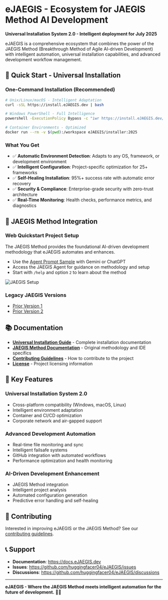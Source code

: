 # eJAEGIS - Ecosystem for JAEGIS Method AI Development

**Universal Installation System 2.0 - Intelligent deployment for July 2025**

eJAEGIS is a comprehensive ecosystem that combines the power of the JAEGIS Method (Breakthrough Method of Agile AI-driven Development) with intelligent automation, universal installation capabilities, and advanced development workflow management.

## 🚀 Quick Start - Universal Installation

### One-Command Installation (Recommended)

```bash
# Unix/Linux/macOS - Intelligent Adaptation
curl -sSL https://install.eJAEGIS.dev | bash

# Windows PowerShell - Full Intelligence
powershell -ExecutionPolicy Bypass -c "iwr https://install.eJAEGIS.dev/windows | iex"

# Container Environments - Optimized
docker run --rm -v $(pwd):/workspace eJAEGIS/installer:2025
```

### What You Get

- ✅ **Automatic Environment Detection**: Adapts to any OS, framework, or development environment
- ✅ **Intelligent Configuration**: Project-specific optimization for 25+ frameworks
- ✅ **Self-Healing Installation**: 95%+ success rate with automatic error recovery
- ✅ **Security & Compliance**: Enterprise-grade security with zero-trust architecture
- ✅ **Real-Time Monitoring**: Health checks, performance metrics, and diagnostics

## 🧠 JAEGIS Method Integration

### Web Quickstart Project Setup

The JAEGIS Method provides the foundational AI-driven development methodology that eJAEGIS automates and enhances.

- Use the [Agent Prompt Sample](web-build-sample/agent-prompt.txt) with Gemini or ChatGPT
- Access the JAEGIS Agent for guidance on methodology and setup
- Start with `/help` and option `2` to learn about the method

![JAEGIS Setup](docs/images/gem-setup.png)

### Legacy JAEGIS Versions
- [Prior Version 1](https://github.com/jaegiscode/JAEGIS-METHOD/tree/V1)
- [Prior Version 2](https://github.com/jaegiscode/JAEGIS-METHOD/tree/V2)

## 📚 Documentation

- **[Universal Installation Guide](eJAEGIS_UNIVERSAL_INSTALLATION_2025.md)** - Complete installation documentation
- **[JAEGIS Method Documentation](docs/readme.md)** - Original methodology and IDE specifics
- **[Contributing Guidelines](docs/CONTRIBUTING.md)** - How to contribute to the project
- **[License](docs/LICENSE)** - Project licensing information

## 🎯 Key Features

### Universal Installation System 2.0
- Cross-platform compatibility (Windows, macOS, Linux)
- Intelligent environment adaptation
- Container and CI/CD optimization
- Corporate network and air-gapped support

### Advanced Development Automation
- Real-time file monitoring and sync
- Intelligent failsafe systems
- GitHub integration with automated workflows
- Performance optimization and health monitoring

### AI-Driven Development Enhancement
- JAEGIS Method integration
- Intelligent project analysis
- Automated configuration generation
- Predictive error handling and self-healing

## 🤝 Contributing

Interested in improving eJAEGIS or the JAEGIS Method? See our [contributing guidelines](docs/CONTRIBUTING.md).

## 📞 Support

- **Documentation**: https://docs.eJAEGIS.dev
- **Issues**: https://github.com/huggingfacer04/eJAEGIS/issues
- **Discussions**: https://github.com/huggingfacer04/eJAEGIS/discussions

---

**eJAEGIS - Where the JAEGIS Method meets intelligent automation for the future of development.** 🚀✨
